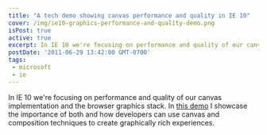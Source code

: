 ```yaml
---
title: "A tech demo showing canvas performance and quality in IE 10"
cover: /img/ie10-graphics-performance-and-quality-demo.png
isPost: true
active: true
excerpt: In IE 10 we're focusing on performance and quality of our canvas implementation...
postDate: '2011-06-29 13:42:00 GMT-0700'
tags:
 - microsoft
 - ie
---
```


In IE 10 we're focusing on performance and quality of our canvas implementation and the browser graphics stack. In [this demo](https://channel9.msdn.com/posts/Internet-Explorer-10-Platform-Preview-2-A-look-at-How-Stuff-Works-in-IE10) I showcase the importance of both and how developers can use canvas and composition techniques to create graphically rich experiences.